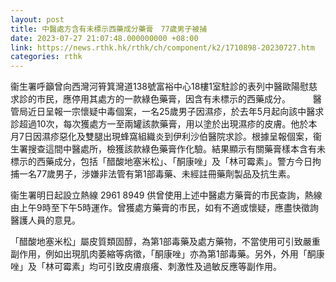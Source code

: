 ```yaml
---
layout: post
title: 中醫處方含有未標示西藥成分藥膏　77歲男子被捕
date: 2023-07-27 21:07:48.000000000 +08:00
link: https://news.rthk.hk/rthk/ch/component/k2/1710898-20230727.htm
categories: rthk
---
```


衞生署呼籲曾向西灣河筲箕灣道138號富裕中心18樓1室駐診的表列中醫歐陽慰慈求診的市民，應停用其處方的一款綠色藥膏，因含有未標示的西藥成分。
　　 
醫管局近日呈報一宗懷疑中毒個案，一名25歲男子因濕疹，於去年5月起向該中醫求診超過10次，每次獲處方一至兩罐該款藥膏，用以塗於出現濕疹的皮膚。他於本月7日因濕疹惡化及雙腿出現蜂窩組織炎到伊利沙伯醫院求診。根據呈報個案，衞生署搜查這間中醫處所，檢獲該款綠色藥膏作化驗。結果顯示有關藥膏樣本含有未標示的西藥成分，包括「醋酸地塞米松」、「酮康唑」及「林可霉素」。警方今日拘捕一名77歲男子，涉嫌非法管有第1部毒藥、未經註冊藥劑製品及抗生素。

衞生署明日起設立熱線 2961 8949 供曾使用上述中醫處方藥膏的市民查詢，熱線由上午9時至下午5時運作。曾獲處方藥膏的市民，如有不適或懷疑，應盡快徵詢醫護人員的意見。

「醋酸地塞米松」屬皮質類固醇，為第1部毒藥及處方藥物，不當使用可引致嚴重副作用，例如出現肌肉萎縮等病徵，「酮康唑」亦為第1部毒藥。另外，外用「酮康唑」及「林可霉素」均可引致皮膚痕癢、刺激性及過敏反應等副作用。

